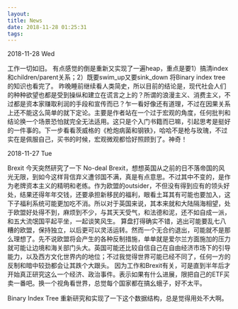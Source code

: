 ```yaml
---
layout: 
title: News
date: 2018-11-28 01:25:31
tags:
---
```


2018-11-28 Wed

  工作一切如旧。
  有点感觉的倒是重新又实现了一遍heap，重点是要1）搞清index和children/parent关系；2）既要swim_up又要sink_down
  将Binary index tree的知识也看完了。
  昨晚睡前继续看人类简史，所以目前的结论是，现代社会人们的种种欲望也都是受到操纵和建立在谎言之上的？所谓的浪漫主义、消费主义，不过都是资本家赚取利润的手段和宣传而已？乍一看好像还有道理，不过在因果关系上还不能这么简单的就下定论。主要是作者站在一个过于宏观的角度，任何批判和结论换一个场景恐怕就完全无法适用。这只是个入门书籍而已嘛，引起思考是挺好的一件事的。下一步看看茨威格的《枪炮病菌和钢铁》，哈哈不是枪与玫瑰，不过实在是佩服自己，买书的时候，宏观微观都恰好照顾到了。神奇！
  
2018-11-27 Tue

Brexit
  今天突然研究了一下 No-deal Brexit，想想英国从之前的日不落帝国的风光无限，到如今这样背信弃义遭邻国不满，真是有点意思。不过其中不变的，是作为老牌资本主义的精明和老练。作为欧盟的outsider，不但没有得到应有的领头好处，结果还得年年交钱，还要承担新移民的福利，眼看土耳其有可能也要加入，这下子福利系统可能更加吃不消。所以对于英国来说，其本来就和大陆隔海相望，处于欧盟好处得不到，麻烦到不少，与其天天受气，和法德和泥，还不如自成一派，和五大流氓国平起平坐，一起谈笑风生。
  算盘打得确实不错，逃出可能要乱七八糟的欧盟，保持独立，以后更可以灵活运转。然而一个无合约退出，可能就不是那么理想了。先不说欧盟将会产生的各种反制措施，单单就是爱尔兰方面施加的压力就可能让边境和海关部门头大。英国可能还比较自信自己在自由经济市场下的引导能力，以及西方文化世界内的地位；不过我觉得世界可能已经不同了，任何一方的反制和暗中较劲都会让其跌个大跟头。
  因为工作和Brexit有关，可是直到半年后才开始真正研究这么一个经济、政治事件。表示如果有什么进展，限把自己的ETF买卖一番吧。换一个视角看世界，总觉每个国家都在搞幺蛾子，好不太平。

Binary Index Tree
重新研究和实现了一下这个数据结构，总是觉得用处不大啊。
